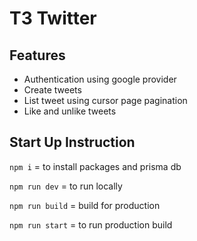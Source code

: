 # T3 Twitter

## Features

- Authentication using google provider
- Create tweets
- List tweet using cursor page pagination
- Like and unlike tweets

## Start Up Instruction

`npm i` = to install packages and prisma db

`npm run dev` = to run locally

`npm run build` = build for production

`npm run start` = to run production build
